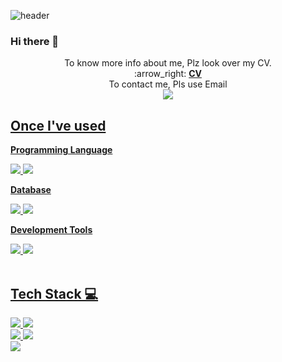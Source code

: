 
<!--
**PrayPrey/PrayPrey** is a ✨ _special_ ✨ repository because its `README.md` (this file) appears on your GitHub profile.

Here are some ideas to get you started:

- 🔭 I’m currently working on ...
- 🌱 I’m currently learning ...
- 👯 I’m looking to collaborate on ...
- 🤔 I’m looking for help with ...
- 💬 Ask me about ...
- 📫 How to reach me: ...
- 😄 Pronouns: ...
- ⚡ Fun fact: ...
-->
![header](https://capsule-render.vercel.app/api?type=wave&color=auto&height=300&section=header&text=Woo%Yoon%Kyu&fontSize=60)

### Hi there 👋
<div align='center'>
To know more info about me, Plz look over my CV.
</div>

<div align="center">
:arrow_right: <a href="https://github.com/PrayPrey/PrayPrey/blob/main/WooYoonKyu_CV_Final.pdf"><b>CV</b></a>
</div>


<div align='center'>
To contact me, Pls use Email
</div>
<div align="center">
<a href="mailto:yoon303@korea.ac.kr"><img src="https://img.shields.io/badge/Gmail-DCDCDC?style=flat-square&logo=Gmail&logoColor=EA4335"/>
</div>








##  Once I've used 
<p><strong>Programming Language</strong></p>
<div>
    <img src="https://img.shields.io/badge/R-007396?style=for-the-badge&logo=R&logoColor=white"> 
    <img src="https://img.shields.io/badge/Python-3776AB?style=for-the-badge&logo=python&logoColor=white"> 
</div>
<!-- Database -->
<p><strong>Database</strong></p>
<div>
    <img src="https://img.shields.io/badge/mysql-4479A1?style=for-the-badge&logo=mysql&logoColor=white"> 
    <img src="https://img.shields.io/badge/mongoDB-FFCA28?style=for-the-badge&logo=mongoDB&logoColor=white">
</div>
<!-- Development Tools -->
<p><strong>Development Tools</strong></p>
<div>
    <img src="https://img.shields.io/badge/Visual Studio Code-007ACC?style=flat-square&logo=visual-studio-code&logoColor=white">
    <img src="https://img.shields.io/badge/Anaconda-44A833?style=flat-square&logo=anaconda&logoColor=white">
</div>

</div><br>
</div>

## Tech Stack 💻

<img src="https://img.shields.io/badge/python-3776AB?style=flat-square&logo=Python&logoColor=white"/>  <img src="https://img.shields.io/badge/R-276DC3?style=flat-square&logo=R&logoColor=white"/>
<br>
<img src="https://img.shields.io/badge/PyTorch-EE4C2C?style=flat-square&logo=PyTorch&logoColor=black"/>
<img src="https://img.shields.io/badge/TensorFlow-FF6F00?style=flat-square&logo=TensorFlow&logoColor=black"/>
<br>
<img src="https://img.shields.io/badge/mysql-4479A1?style=flat-square&logo=mysql&logoColor=white">
</div>



